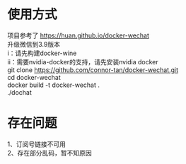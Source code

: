 # 使用方式
项目参考了  https://huan.github.io/docker-wechat  
升级微信到3.9版本  
i：请先构建docker-wine  
ii：需要nvidia-docker的支持，请先安装nvidia docker  
git clone https://github.com/connor-tan/docker-wechat.git  
cd docker-wechat  
docker build -t docker-wechat .  
./dochat
# 存在问题
1、订阅号链接不可用  
2、存在部分乱码，暂不知原因

